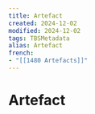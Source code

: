 ```yaml
---
title: Artefact
created: 2024-12-02
modified: 2024-12-02
tags: TBSMetadata
alias: Artefact
french:
- "[[1480 Artefacts]]"
---
```

# Artefact
